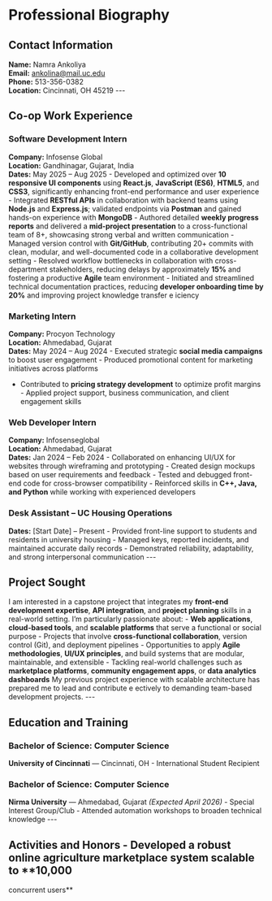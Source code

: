# Professional Biography 
## Contact Information 
**Name:** Namra Ankoliya  
**Email:** ankolina@mail.uc.edu  
**Phone:** 513-356-0382  
**Location:** Cincinnati, OH 45219  --- 
## Co-op Work Experience 
### Software Development Intern  
**Company:** Infosense Global  
**Location:** Gandhinagar, Gujarat, India  
**Dates:** May 2025 – Aug 2025  - Developed and optimized over **10 responsive UI components** using **React.js**, 
**JavaScript (ES6)**, **HTML5**, and **CSS3**, significantly enhancing front-end 
performance and user experience  - Integrated **RESTful APIs** in collaboration with backend teams using **Node.js** and 
**Express.js**; validated endpoints via **Postman** and gained hands-on experience with 
**MongoDB**  - Authored detailed **weekly progress reports** and delivered a **mid-project 
presentation** to a cross-functional team of 8+, showcasing strong verbal and written 
communication  - Managed version control with **Git/GitHub**, contributing 20+ commits with clean, 
modular, and well-documented code in a collaborative development setting  - Resolved workflow bottlenecks in collaboration with cross-department stakeholders, 
reducing delays by approximately **15%** and fostering a productive **Agile** team 
environment  - Initiated and streamlined technical documentation practices, reducing **developer 
onboarding time by 20%** and improving project knowledge transfer e iciency  
### Marketing Intern  
**Company:** Procyon Technology  
**Location:** Ahmedabad, Gujarat  
**Dates:** May 2024 – Aug 2024  - Executed strategic **social media campaigns** to boost user engagement  - Produced promotional content for marketing initiatives across platforms  
- Contributed to **pricing strategy development** to optimize profit margins  - Applied project support, business communication, and client engagement skills  
### Web Developer Intern  
**Company:** Infosenseglobal  
**Location:** Ahmedabad, Gujarat  
**Dates:** Jan 2024 – Feb 2024  - Collaborated on enhancing UI/UX for websites through wireframing and prototyping  - Created design mockups based on user requirements and feedback  - Tested and debugged front-end code for cross-browser compatibility  - Reinforced skills in **C++, Java, and Python** while working with experienced 
developers  
### Desk Assistant – UC Housing Operations  
**Dates:** [Start Date] – Present  - Provided front-line support to students and residents in university housing  - Managed keys, reported incidents, and maintained accurate daily records  - Demonstrated reliability, adaptability, and strong interpersonal communication  --- 
## Project Sought 
I am interested in a capstone project that integrates my **front-end development 
expertise**, **API integration**, and **project planning** skills in a real-world setting. I’m 
particularly passionate about: - **Web applications**, **cloud-based tools**, and **scalable platforms** that serve a 
functional or social purpose  - Projects that involve **cross-functional collaboration**, version control (Git), and 
deployment pipelines  - Opportunities to apply **Agile methodologies**, **UI/UX principles**, and build systems 
that are modular, maintainable, and extensible  - Tackling real-world challenges such as **marketplace platforms**, **community 
engagement apps**, or **data analytics dashboards** 
My previous project experience with scalable architecture has prepared me to lead and 
contribute e ectively to demanding team-based development projects. --- 
## Education and Training 
### Bachelor of Science: Computer Science  
**University of Cincinnati** — Cincinnati, OH  - International Student Recipient  
### Bachelor of Science: Computer Science  
**Nirma University** — Ahmedabad, Gujarat *(Expected April 2026)*  - Special Interest Group/Club  - Attended automation workshops to broaden technical knowledge  --- 
## Activities and Honors - Developed a robust online agriculture marketplace system scalable to **10,000 
concurrent users**